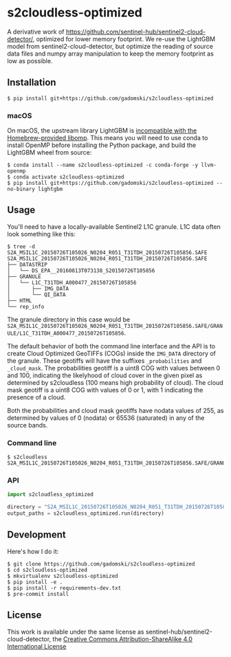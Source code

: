 # s2cloudless-optimized

A derivative work of https://github.com/sentinel-hub/sentinel2-cloud-detector/, optimized for lower memory footprint.
We re-use the LightGBM model from sentinel2-cloud-detector, but optimize the reading of source data files and numpy array manipulation to keep the memory footprint as low as possible.


## Installation

```shell
$ pip install git+https://github.com/gadomski/s2cloudless-optimized
```

### macOS

On macOS, the upstream library LightGBM is [incompatible with the Homebrew-provided libomp](https://github.com/microsoft/LightGBM/issues/4229).
This means you will need to use conda to install OpenMP before installing the Python package, and build the LightGBM wheel from source:

```shell
$ conda install --name s2cloudless-optimized -c conda-forge -y llvm-openmp
$ conda activate s2cloudless-optimized
$ pip install git+https://github.com/gadomski/s2cloudless-optimized --no-binary lightgbm
```


## Usage

You'll need to have a locally-available Sentinel2 L1C granule.
L1C data often look something like this:

```shell
$ tree -d S2A_MSIL1C_20150726T105026_N0204_R051_T31TDH_20150726T105856.SAFE 
S2A_MSIL1C_20150726T105026_N0204_R051_T31TDH_20150726T105856.SAFE
├── DATASTRIP
│   └── DS_EPA__20160813T073138_S20150726T105856
├── GRANULE
│   └── L1C_T31TDH_A000477_20150726T105856
│       ├── IMG_DATA
│       └── QI_DATA
├── HTML
└── rep_info
```

The granule directory in this case would be `S2A_MSIL1C_20150726T105026_N0204_R051_T31TDH_20150726T105856.SAFE/GRANULE/L1C_T31TDH_A000477_20150726T105856`.

The default behavior of both the command line interface and the API is to create Cloud Optimized GeoTIFFs (COGs) inside the `IMG_DATA` directory of the granule.
These geotiffs will have the suffixes `_probabilities` and `_cloud_mask`.
The probabilities geotiff is a uint8 COG with values between 0 and 100, indicating the likelyhood of cloud cover in the given pixel as determined by s2cloudless (100 means high probability of cloud).
The cloud mask geotiff is a uint8 COG with values of 0 or 1, with 1 indicating the presence of a cloud.

Both the probabilities and cloud mask geotiffs have nodata values of 255, as determined by values of 0 (nodata) or 65536 (saturated) in any of the source bands.

### Command line


```shell
$ s2cloudless S2A_MSIL1C_20150726T105026_N0204_R051_T31TDH_20150726T105856.SAFE/GRANULE/L1C_T31TDH_A000477_20150726T105856
```

### API

```python
import s2cloudless_optimized

directory = "S2A_MSIL1C_20150726T105026_N0204_R051_T31TDH_20150726T105856.SAFE/GRANULE/L1C_T31TDH_A000477_20150726T105856"
output_paths = s2cloudless_optimized.run(directory)
```

## Development

Here's how I do it:

```shell
$ git clone https://github.com/gadomski/s2cloudless-optimized
$ cd s2cloudless-optimized
$ mkvirtualenv s2cloudless-optimized
$ pip install -e .
$ pip install -r requirements-dev.txt
$ pre-commit install
```

## License

This work is available under the same license as sentinel-hub/sentinel2-cloud-detector, the [Creative Commons Attribution-ShareAlike 4.0 International License](http://creativecommons.org/licenses/by-sa/4.0)
